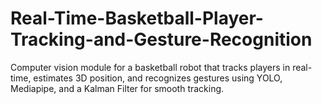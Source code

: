 # Real-Time-Basketball-Player-Tracking-and-Gesture-Recognition
Computer vision module for a basketball robot that tracks players in real-time, estimates 3D position, and recognizes gestures using YOLO, Mediapipe, and a Kalman Filter for smooth tracking.
